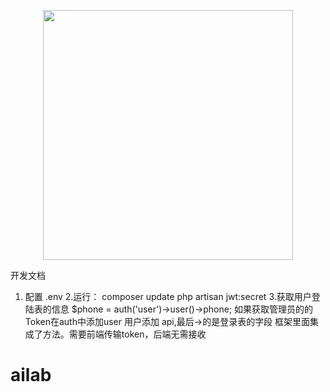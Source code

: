 <p align="center"><img src="https://res.cloudinary.com/dtfbvvkyp/image/upload/v1566331377/laravel-logolockup-cmyk-red.svg" width="400"></p>

开发文档
1. 配置 .env
2.运行：
composer update
php artisan jwt:secret
3.获取用户登陆表的信息
$phone = auth('user')->user()->phone;
如果获取管理员的的Token在auth中添加user  用户添加 api,最后->的是登录表的字段
框架里面集成了方法。需要前端传输token，后端无需接收
# ailab

